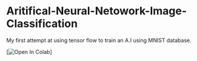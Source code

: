 # Aritifical-Neural-Netowork-Image-Classification
My first attempt at using tensor flow to train an A.I using MNIST database.

[![Open In Colab](https://colab.research.google.com/github/UtkarshKr007/Aritifical-Neural-Netowork-Image-Classification/blob/master/Utkarsh_ANN.ipynb)]

